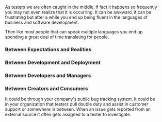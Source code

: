 As testers we are often caught in the middle, if fact it happens so frequently you may not even realize that it is occurring. It can be awkward, it can be frustrating but after a while you end up being fluent in the languages of business and software development. 

Then like most people that can speak multiple languages you end up spending a great deal of time translating for people.   

### Between Expectations and Realities


### Between Development and Deployment


### Between Developers and Managers



### Between Creators and Consumers
It could be through your company's public bug tracking system, it could be in your organization that testers pull double duty and assist in customer support or somewhere in between. When an issue gets reported from an external source it often gets assigned to a tester to investigate. 


 